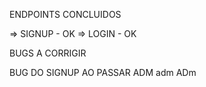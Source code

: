ENDPOINTS CONCLUIDOS

=> SIGNUP - OK
=> LOGIN - OK

BUGS A CORRIGIR

BUG DO SIGNUP AO PASSAR ADM adm ADm

